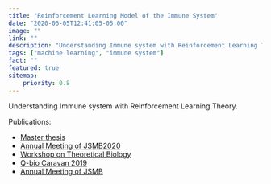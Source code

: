```yaml
---
title: "Reinforcement Learning Model of the Immune System"
date: "2020-06-05T12:41:05-05:00"
image: ""
link: ""
description: "Understanding Immune system with Reinforcement Learning Theory."
tags: ["machine learning", "immune system"]
fact: ""
featured: true
sitemap:
    priority: 0.8
---
```


Understanding Immune system with Reinforcement Learning Theory.

Publications:

 * [Master thesis](/publications/master_thesis/)
 * [Annual Meeting of JSMB2020](/publications/jsmb2020/)
 * [Workshop on Theoretical Biology](/publications/theoimm2019/)
 * [Q-bio Caravan 2019](/publications/qbio_caravan2019/)
 * [Annual Meeting of JSMB](/publications/jsmb2019/)
